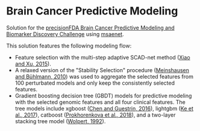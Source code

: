 # Brain Cancer Predictive Modeling

Solution for the [precisionFDA Brain Cancer Predictive Modeling and Biomarker Discovery Challenge](https://precision.fda.gov/challenges/8) using [msaenet](https://nanx.me/msaenet/).

This solution features the following modeling flow:

- Feature selection with the multi-step adaptive SCAD-net method ([Xiao and Xu, 2015](https://www.tandfonline.com/doi/full/10.1080/00949655.2015.1016944)).
- A relaxed version of the "Stability Selection" procedure ([Meinshausen and Bühlmann, 2010](https://doi.org/10.1111/j.1467-9868.2010.00740.x)) was used to aggregate the selected features from 100 perturbated models and only keep the consistently selected features.
- Gradient boosting decision tree (GBDT) models for predictive modeling with the selected genomic features and all four clinical features. The tree models include xgboost ([Chen and Guestrin, 2016](https://doi.org/10.1145/2939672.2939785)), lightgbm ([Ke et al., 2017](https://papers.nips.cc/paper/6907-lightgbm-a-highly-efficient-gradient-boosting-decision)), catboost ([Prokhorenkova et al., 2018](https://papers.nips.cc/paper/7898-catboost-unbiased-boosting-with-categorical-features)), and a two-layer stacking tree model ([Wolpert, 1992](https://doi.org/10.1016/S0893-6080(05)80023-1)).
